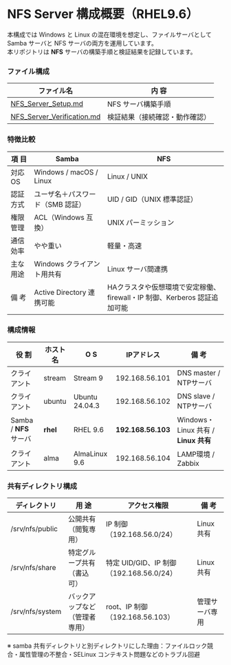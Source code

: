 # NFS Server 構成概要（RHEL9.6） 
本構成では Windows と Linux の混在環境を想定し、ファイルサーバとして Samba サーバと NFS サーバの両方を運用しています。  
本リポジトリは **NFS** サーバの構築手順と検証結果を記録しています。  

### ファイル構成  
| ファイル名 | 内 容 |
|-------------|------|
| [NFS_Server_Setup.md](./NFS_Server_Setup.md) | NFS サーバ構築手順 |
| [NFS_Server_Verification.md](./NFS_Server_Verification.md) | 検証結果（接続確認・動作確認）|

### 特徴比較
| 項 目 | Samba | NFS |
|------|--------|-----|
| 対応OS | Windows / macOS / Linux | Linux / UNIX |
| 認証方式 | ユーザ名＋パスワード（SMB 認証） | UID / GID（UNIX 標準認証）|
| 権限管理 | ACL（Windows 互換） | UNIX パーミッション |
| 通信効率 | やや重い | 軽量・高速 |
| 主な用途 | Windows クライアント用共有 | Linux サーバ間連携 |
| 備 考 | Active Directory 連携可能 | HAクラスタや仮想環境で安定稼働、firewall・IP 制御、Kerberos 認証追加可能 |

### 構成情報  
| 役 割 | ホスト名 | O S | IPアドレス | 備 考 |
|------|---------|----|-------------|------|
| クライアント | stream | Stream 9 | 192.168.56.101 | DNS master / NTPサーバ |
| クライアント | ubuntu | Ubuntu 24.04.3 | 192.168.56.102 | DNS slave / NTPサーバ |
| Samba / **NFS** サーバ | **rhel** | RHEL 9.6 | **192.168.56.103** | Windows・Linux 共有 / **Linux 共有** |
| クライアント | alma | AlmaLinux 9.6 | 192.168.56.104 | LAMP環境 / Zabbix |

### 共有ディレクトリ構成  
| ディレクトリ | 用 途 | アクセス権限 | 備 考 |
|---------------|------|----------------|-------|
| /srv/nfs/public | 公開共有（閲覧専用）| IP 制御（192.168.56.0/24）| Linux 共有 |
| /srv/nfs/share | 特定グループ共有（書込可）| 特定 UID/GID、IP 制御（192.168.56.0/24）| Linux 共有 |
| /srv/nfs/system | バックアップなど（管理者専用） | root、IP 制御（192.168.56.103）| 管理サーバ専用 |

※ samba 共有ディレクトリと別ディレクトリにした理由：ファイルロック競合・属性管理の不整合・SELinux コンテキスト問題などのトラブル回避
